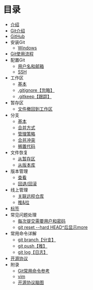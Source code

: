 # 目录

* [介绍](README.md)
* [Git介绍](docs/introduce.md)
* [GitHub](docs/github.md)
* 安装Git
    * [Windows](docs/deploy/install_for_windows.md)
* [Git使用流程](docs/use_process.md)
* 配置Git
    * [用户名和邮箱](docs/config/name_and_email.md)
    * [SSH](docs/config/ssh.md)
* 工作区
    * [基本](docs/storehouse/basic.md)
    * [.gitignore【忽略】](docs/storehouse/gitignore.md)
    * [.gitkeep【跟踪】](docs/storehouse/gitkeep.md)
* 暂存区
    * [文件撤回到工作区](docs/temporary/withdraw_file.md)    
* 分支
    * [基本](docs/branch/basic.md)
    * [合并方式](docs/branch/merge.md)
    * [管理策略](docs/branch/management.md)
    * [合并冲突](docs/branch/conflict.md)
    * [搁置代码](docs/branch/stash.md)
* 文件恢复
    * [从暂存区](docs/recover/storage.md)
    * [从版本库](docs/recover/version.md)
* 版本管理
    * [查看](docs/version/check.md)
    * [回退/回滚](docs/version/back.md)
* 线上管理
    * [关联远程仓库](docs/origint/association.md)
    * [推&拉](docs/origint/push_and_pull.md)
* [标签](docs/tag.md)
* 常见问题处理
    * [每次提交需要用户和密码](docs/faq/push_pwd.md)
    * [git reset --hard HEAD^后显示more](docs/faq/head_more.md)
* 常用命令详解
    * [git branch【分支】](docs/com_commands/git_branch.md)
    * [git push【推】](docs/com_commands/git_push.md)
    * [git log【日志】](docs/com_commands/git_log.md)
* [开源协议](docs/protocol.md)    
* 附录
    * [Git常用命令参考](docs/appendix/common_commands.md)
    * [vim](docs/appendix/vim.md)
    * [开源协议脑图](docs/appendix/%E5%B8%B8%E7%94%A8%E5%BC%80%E6%BA%90%E5%8D%8F%E8%AE%AE.xmind)